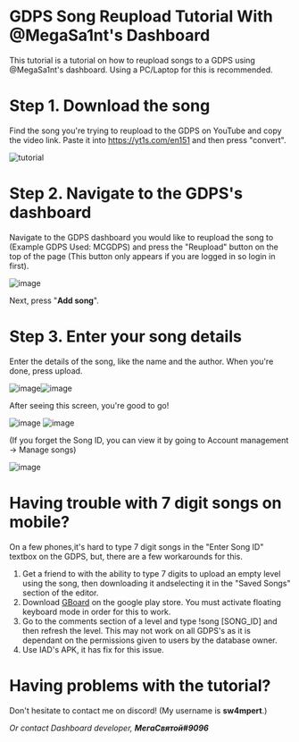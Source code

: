 # GDPS Song Reupload Tutorial With @MegaSa1nt's Dashboard
This tutorial is a tutorial on how to reupload songs to a GDPS using @MegaSa1nt's dashboard. Using a PC/Laptop for this is recommended.
# Step 1. Download the song
Find the song you're trying to reupload to the GDPS on YouTube and copy the video link. Paste it into https://yt1s.com/en151 and then press "convert".

![tutorial](https://github.com/Blos7/GDPSReuploadTutorialWithDashboard/assets/87628056/aea16ccb-bd27-4a30-b78a-48eb62d84e88)

# Step 2. Navigate to the GDPS's dashboard

Navigate to the GDPS dashboard you would like to reupload the song to (Example GDPS Used: MCGDPS) and press the "Reupload" button on the top of the page (This button only appears if you are logged in so login in first).

![image](https://mcgdps.gcs.icu/guides/songReupload/1.png)

Next, press "**Add song**".

# Step 3. Enter your song details

Enter the details of the song, like the name and the author. When you're done, press upload.

![image](https://mcgdps.gcs.icu/guides/songReupload/2_1.png)![image](https://mcgdps.gcs.icu/guides/songReupload/2_2.png)

After seeing this screen, you're good to go! 

![image](https://mcgdps.gcs.icu/guides/songReupload/3.png)
![image](https://mcgdps.gcs.icu/guides/songReupload/5.png)

(If you forget the Song ID, you can view it by going to Account management -> Manage songs)

![image](https://mcgdps.gcs.icu/guides/songReupload/4.png)

# Having trouble with 7 digit songs on mobile?

On a few phones,it's hard to type 7 digit songs in the "Enter Song ID" textbox on the GDPS, but, there are a few workarounds for this.

1. Get a friend to with the ability to type 7 digits to upload an empty level using the song, then downloading it andselecting it in the "Saved Songs" section of the editor.
2. Download [GBoard](https://play.google.com/store/apps/details?id=com.google.android.inputmethod.latin&hl=en&gl=US) on the google play store. You must activate floating keyboard mode in order for this to work.
3. Go to the comments section of a level and type !song [SONG_ID] and then refresh the level. This may not work on all GDPS's as it is dependant on the permissions given to users by the database owner.
4. Use IAD's APK, it has fix for this issue.

# Having problems with the tutorial?
Don't hesitate to contact me on discord! (My username is **sw4mpert**.)

*Or contact Dashboard developer, **МегаСвятой#9096***
